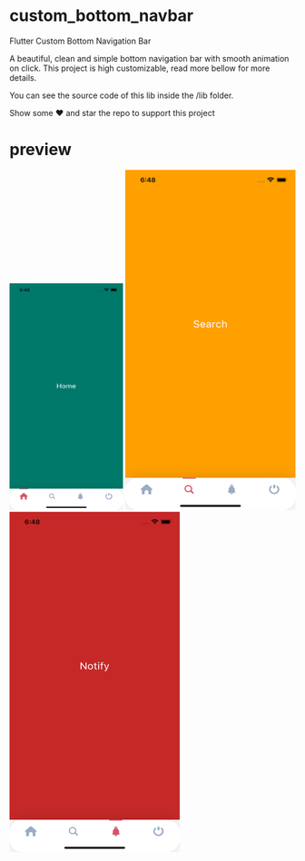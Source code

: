 # custom_bottom_navbar

Flutter Custom Bottom Navigation Bar

A beautiful, clean and simple bottom navigation bar with smooth animation on click. This project is high customizable, read more bellow for more details.

You can see the source code of this lib inside the /lib folder.

Show some ❤️ and star the repo to support this project

<!-- ![](image/screenshot.png width="100") -->

# preview
<p align="left">
  <img width="200" height="400" src="https://raw.githubusercontent.com/moeenchanna/custom_bottom_navbar/main/images/ss1.png">
 <img width="300" height="600" src="https://raw.githubusercontent.com/moeenchanna/custom_bottom_navbar/main/images/ss2.png"> 
  <img width="300" height="600" src="https://raw.githubusercontent.com/moeenchanna/custom_bottom_navbar/main/images/ss3.png"> 
<!--    <img width="300" height="600" src="https://raw.githubusercontent.com/moeenchanna/custom_bottom_navbar/main/images/ss4.png"> -->
</p>


